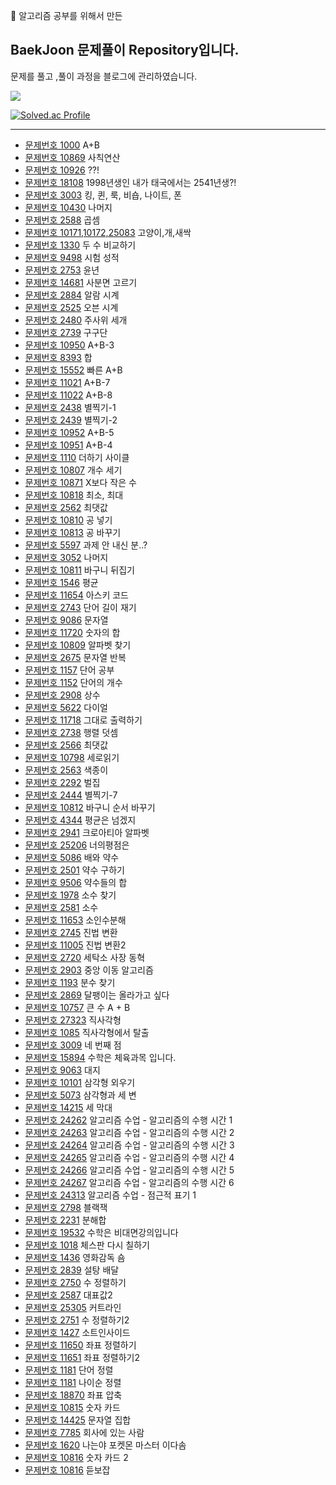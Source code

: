 🚀 알고리즘 공부를 위해서 만든

## BaekJoon 문제풀이 Repository입니다.

문제를 풀고 ,풀이 과정을 블로그에 관리하였습니다.

<img src="https://img.shields.io/badge/javascript-yellow?style=flat&logo=javascript&logoColor=white"/>

[![Solved.ac Profile](http://mazassumnida.wtf/api/v2/generate_badge?boj=danny1220)](https://solved.ac/danny1220/)

---

- [문제번호 1000](https://hanbyoul0826.tistory.com/11) A+B
- [문제번호 10869](https://hanbyoul0826.tistory.com/20) 사칙연산
- [문제번호 10926](https://hanbyoul0826.tistory.com/23) ??!
- [문제번호 18108](https://hanbyoul0826.tistory.com/24) 1998년생인 내가 태국에서는 2541년생?!
- [문제번호 3003](https://hanbyoul0826.tistory.com/25) 킹, 퀸, 룩, 비숍, 나이트, 폰
- [문제번호 10430](https://hanbyoul0826.tistory.com/30) 나머지
- [문제번호 2588](https://hanbyoul0826.tistory.com/31) 곱셈
- [문제번호 10171,10172,25083](https://hanbyoul0826.tistory.com/36) 고양이,개,새싹
- [문제번호 1330](https://hanbyoul0826.tistory.com/38) 두 수 비교하기
- [문제번호 9498](https://hanbyoul0826.tistory.com/43) 시험 성적
- [문제번호 2753](https://hanbyoul0826.tistory.com/46) 윤년
- [문제번호 14681](https://hanbyoul0826.tistory.com/47) 사분면 고르기
- [문제번호 2884](https://hanbyoul0826.tistory.com/48) 알람 시계
- [문제번호 2525](https://hanbyoul0826.tistory.com/51) 오븐 시계
- [문제번호 2480](https://hanbyoul0826.tistory.com/54) 주사위 세개
- [문제번호 2739](https://hanbyoul0826.tistory.com/55) 구구단
- [문제번호 10950](https://hanbyoul0826.tistory.com/58) A+B-3
- [문제번호 8393](https://hanbyoul0826.tistory.com/59) 합
- [문제번호 15552](https://hanbyoul0826.tistory.com/62) 빠른 A+B
- [문제번호 11021](https://hanbyoul0826.tistory.com/63) A+B-7
- [문제번호 11022](https://hanbyoul0826.tistory.com/64) A+B-8
- [문제번호 2438](https://hanbyoul0826.tistory.com/66) 별찍기-1
- [문제번호 2439](https://hanbyoul0826.tistory.com/68) 별찍기-2
- [문제번호 10952](https://hanbyoul0826.tistory.com/70) A+B-5
- [문제번호 10951](https://hanbyoul0826.tistory.com/73) A+B-4
- [문제번호 1110](https://hanbyoul0826.tistory.com/74) 더하기 사이클
- [문제번호 10807](https://hanbyoul0826.tistory.com/76) 개수 세기
- [문제번호 10871](https://hanbyoul0826.tistory.com/79) X보다 작은 수
- [문제번호 10818](https://hanbyoul0826.tistory.com/81) 최소, 최대
- [문제번호 2562](https://hanbyoul0826.tistory.com/82) 최댓값
- [문제번호 10810](https://hanbyoul0826.tistory.com/83) 공 넣기
- [문제번호 10813](https://hanbyoul0826.tistory.com/84) 공 바꾸기
- [문제번호 5597](https://hanbyoul0826.tistory.com/87) 과제 안 내신 분..?
- [문제번호 3052](https://hanbyoul0826.tistory.com/88) 나머지
- [문제번호 10811](https://hanbyoul0826.tistory.com/90) 바구니 뒤집기
- [문제번호 1546](https://hanbyoul0826.tistory.com/91) 평균
- [문제번호 11654](https://hanbyoul0826.tistory.com/93) 아스키 코드
- [문제번호 2743](https://hanbyoul0826.tistory.com/95) 단어 길이 재기
- [문제번호 9086](https://hanbyoul0826.tistory.com/96) 문자열
- [문제번호 11720](https://hanbyoul0826.tistory.com/97) 숫자의 합
- [문제번호 10809](https://hanbyoul0826.tistory.com/98) 알파벳 찾기
- [문제번호 2675](https://hanbyoul0826.tistory.com/99) 문자열 반복
- [문제번호 1157](https://hanbyoul0826.tistory.com/100) 단어 공부
- [문제번호 1152](https://hanbyoul0826.tistory.com/101) 단어의 개수
- [문제번호 2908](https://hanbyoul0826.tistory.com/102) 상수
- [문제번호 5622](https://hanbyoul0826.tistory.com/105) 다이얼
- [문제번호 11718](https://hanbyoul0826.tistory.com/106) 그대로 출력하기
- [문제번호 2738](https://hanbyoul0826.tistory.com/107) 행렬 덧셈
- [문제번호 2566](https://hanbyoul0826.tistory.com/108) 최댓값
- [문제번호 10798](https://hanbyoul0826.tistory.com/110) 세로읽기
- [문제번호 2563](https://hanbyoul0826.tistory.com/111) 색종이
- [문제번호 2292](https://hanbyoul0826.tistory.com/112) 벌집
- [문제번호 2444](https://hanbyoul0826.tistory.com/113) 별찍기-7
- [문제번호 10812](https://hanbyoul0826.tistory.com/115) 바구니 순서 바꾸기
- [문제번호 4344](https://hanbyoul0826.tistory.com/118) 평균은 넘겠지
- [문제번호 2941](https://hanbyoul0826.tistory.com/119) 크로아티아 알파벳
- [문제번호 25206](https://hanbyoul0826.tistory.com/121) 너의평점은
- [문제번호 5086](https://hanbyoul0826.tistory.com/122) 배와 약수
- [문제번호 2501](https://hanbyoul0826.tistory.com/123) 약수 구하기
- [문제번호 9506](https://hanbyoul0826.tistory.com/124) 약수들의 합
- [문제번호 1978](https://hanbyoul0826.tistory.com/125) 소수 찾기
- [문제번호 2581](https://hanbyoul0826.tistory.com/126) 소수
- [문제번호 11653](https://hanbyoul0826.tistory.com/127) 소인수분해
- [문제번호 2745](https://hanbyoul0826.tistory.com/128) 진법 변환
- [문제번호 11005](https://hanbyoul0826.tistory.com/130) 진법 변환2
- [문제번호 2720](https://hanbyoul0826.tistory.com/131) 세탁소 사장 동혁
- [문제번호 2903](https://hanbyoul0826.tistory.com/132) 중앙 이동 알고리즘
- [문제번호 1193](https://hanbyoul0826.tistory.com/133) 분수 찾기
- [문제번호 2869](https://hanbyoul0826.tistory.com/135) 달팽이는 올라가고 싶다
- [문제번호 10757](https://hanbyoul0826.tistory.com/137) 큰 수 A + B
- [문제번호 27323](https://hanbyoul0826.tistory.com/139) 직사각형
- [문제번호 1085](https://hanbyoul0826.tistory.com/141) 직사각형에서 탈출
- [문제번호 3009](https://hanbyoul0826.tistory.com/142) 네 번째 점
- [문제번호 15894](https://hanbyoul0826.tistory.com/143) 수학은 체육과목 입니다.
- [문제번호 9063](https://hanbyoul0826.tistory.com/144) 대지
- [문제번호 10101](https://hanbyoul0826.tistory.com/145) 삼각형 외우기
- [문제번호 5073](https://hanbyoul0826.tistory.com/147) 삼각형과 세 변
- [문제번호 14215](https://hanbyoul0826.tistory.com/148) 세 막대
- [문제번호 24262](https://hanbyoul0826.tistory.com/151) 알고리즘 수업 - 알고리즘의 수행 시간 1
- [문제번호 24263](https://hanbyoul0826.tistory.com/154) 알고리즘 수업 - 알고리즘의 수행 시간 2
- [문제번호 24264](https://hanbyoul0826.tistory.com/154) 알고리즘 수업 - 알고리즘의 수행 시간 3
- [문제번호 24265](https://hanbyoul0826.tistory.com/164) 알고리즘 수업 - 알고리즘의 수행 시간 4
- [문제번호 24266](https://hanbyoul0826.tistory.com/166) 알고리즘 수업 - 알고리즘의 수행 시간 5
- [문제번호 24267](https://hanbyoul0826.tistory.com/171) 알고리즘 수업 - 알고리즘의 수행 시간 6
- [문제번호 24313](https://hanbyoul0826.tistory.com/172) 알고리즘 수업 - 점근적 표기 1
- [문제번호 2798](https://hanbyoul0826.tistory.com/173) 블랙잭
- [문제번호 2231](https://hanbyoul0826.tistory.com/174) 분해합
- [문제번호 19532](https://hanbyoul0826.tistory.com/175) 수학은 비대면강의입니다
- [문제번호 1018](https://hanbyoul0826.tistory.com/263) 체스판 다시 칠하기
- [문제번호 1436](https://hanbyoul0826.tistory.com/266) 영화감독 숌
- [문제번호 2839](https://hanbyoul0826.tistory.com/267) 설탕 배달
- [문제번호 2750](https://hanbyoul0826.tistory.com/269) 수 정렬하기
- [문제번호 2587](https://hanbyoul0826.tistory.com/270) 대표값2
- [문제번호 25305](https://hanbyoul0826.tistory.com/273) 커트라인
- [문제번호 2751](https://hanbyoul0826.tistory.com/274) 수 정렬하기2
- [문제번호 1427](https://hanbyoul0826.tistory.com/276) 소트인사이드
- [문제번호 11650](https://hanbyoul0826.tistory.com/277) 좌표 정렬하기
- [문제번호 11651](https://hanbyoul0826.tistory.com/278) 좌표 정렬하기2
- [문제번호 1181](https://hanbyoul0826.tistory.com/280) 단어 정렬
- [문제번호 1181](https://hanbyoul0826.tistory.com/282) 나이순 정렬
- [문제번호 18870](https://hanbyoul0826.tistory.com/283) 좌표 압축
- [문제번호 10815](https://hanbyoul0826.tistory.com/284) 숫자 카드
- [문제번호 14425](https://hanbyoul0826.tistory.com/286) 문자열 집합
- [문제번호 7785](https://hanbyoul0826.tistory.com/287) 회사에 있는 사람
- [문제번호 1620](https://hanbyoul0826.tistory.com/288) 나는야 포켓몬 마스터 이다솜
- [문제번호 10816](https://hanbyoul0826.tistory.com/289) 숫자 카드 2
- [문제번호 10816](https://hanbyoul0826.tistory.com/291) 듣보잡
